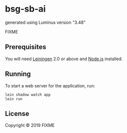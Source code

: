 # bsg-sb-ai

generated using Luminus version "3.48"

FIXME

## Prerequisites

You will need [Leiningen][1] 2.0 or above and [Node.js][2] installed.

[1]: https://github.com/technomancy/leiningen

[2]: https://nodejs.org/

## Running

To start a web server for the application, run:

    lein shadow watch app
    lein run 

## License

Copyright © 2019 FIXME
